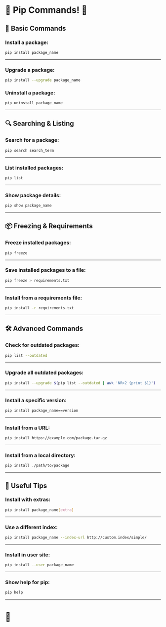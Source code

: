 
# 🐍 Pip Commands! 🎉

## 🚀 Basic Commands
### **Install a package**: 
```bash 
pip install package_name
```
---
### **Upgrade a package**: 
```bash
pip install --upgrade package_name
```
### **Uninstall a package**: 
```bash 
pip uninstall package_name
```
---
## 🔍 Searching & Listing
### **Search for a package**:
```bash
pip search search_term
```
---
### **List installed packages**:
```bash
pip list
```
---
### **Show package details**:
```bash
pip show package_name
```
---
## 📦 Freezing & Requirements
### **Freeze installed packages**:
```bash
pip freeze
```
---
### **Save installed packages to a file**:
```bash
pip freeze > requirements.txt
```
---
### **Install from a requirements file**:
```bash
pip install -r requirements.txt
```
---
## 🛠️ Advanced Commands
### **Check for outdated packages**:
```bash
pip list --outdated
```
---
### **Upgrade all outdated packages**:
```bash
pip install --upgrade $(pip list --outdated | awk 'NR>2 {print $1}')
```
---
### **Install a specific version**:
```bash
pip install package_name==version
```
---
### **Install from a URL**:
```bash
pip install https://example.com/package.tar.gz
```
---
### **Install from a local directory**:
```bash
pip install ./path/to/package
```
---
## 🌟 Useful Tips
### **Install with extras**:
```bash
pip install package_name[extra]
```
---
### **Use a different index**:
```bash
pip install package_name --index-url http://custom.index/simple/
```
---
### **Install in user site**:
```bash
pip install --user package_name
```
---
### **Show help for pip**:
```bash
pip help
```
---
# 🐍
